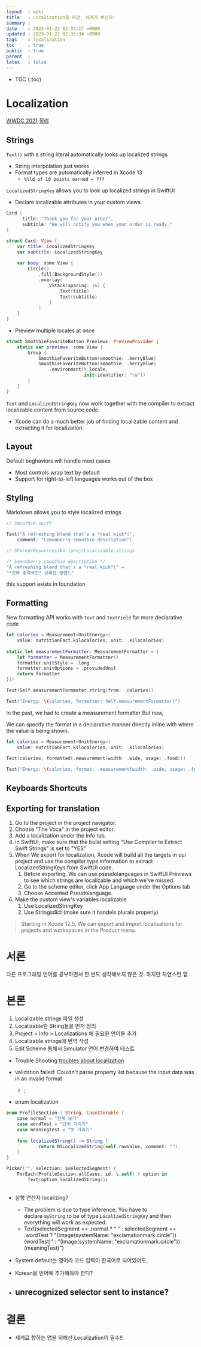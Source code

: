 ```yaml
---
layout  : wiki
title   : Localization을 하면, 세계가 보인다!
summary : 
date    : 2023-01-22 02:34:17 +0900
updated : 2023-01-22 02:35:34 +0900
tags    : localization
toc     : true
public  : true
parent  : 
latex   : false
---
```

* TOC
{:toc}

# Localization


[WWDC 2021](https://developer.apple.com/videos/play/wwdc2021/10220/)
[정리](22.11.14)

## Strings

`Text()` with a string literal automatically looks up localized strings
- String interpolation just works
- Format types are automatically inferred in Xcode 13
	- `%lld of 10 points earned = ???` 

`LocalizedStringKey` allows you to look up localized strings in SwiftUI
- Declare localizable attributes in your custom views
```swift
Card (
	  title: "Thank you for your order",
	  subtitle: "We will notify you when your order is ready."
)
```

```swift
struct Card: View {
	var title: LocalizedStringKey
	var subtitle: LocalizedStringKey
	
	var body: some View {
		Circle()
			.fill(BackgroundStyle())
			.overlay(
				VStack(spacing: 16) {
					Text(title)
					Text(subtitle)
				}
			)
	}
}
```

- Preview multiple locales at once
```swift
struct SmotthieFavoriteButton_Previews: PreviewProvider {
	static var previews: some View {
		Group {
			SmoothieFavoriteButton(smoothie: .berryBlue)
			SmoothieFavoriteButton(smoothie: .berryBlue)
				.environment(\.locale,
							.init(identifier: "ru"))
		}
	}
}
```

`Text` and `LocalizedStringKey` now work together with the compiler to extract localizable content from source code
- Xcode can do a much better job of finding localizable content and extracting it for localization.

## Layout

Default beghaviors will handle most cases
- Most controls wrap text by default
- Support for right-to-left languages works out of the box


## Styling

Markdown allows you to style localized strings
```swift
// Smoothie.swift

Text("A refreshing blend that's a *real kick*!",
	comment: "Lemonberry smoothie description")
```

```swift
// Shared/Resources/ko.lproj/Localizable.strings

/* Lemonberry smoothie description */
"A refreshing blend that's a *real kick*!" = 
"*진짜 충격적인* 상쾌한 블랜드"
```

this support exists in foundation


## Formatting

New formatting API works with `Text` and `TextField` for more declarative code

```swift
let calories = Measurement<UnitEnergy>(
	value: nutritionFact.kilocalories, unit: .kilocalories)
	
static let measurementFormatter: MeasurementFormatter = {
	let formatter = MeasurementFormatter()
	formatter.unitStyle = .long
	formatter.unitOptions = .providedUnit
	return formatter
}()

Text(Self.measurementFormmater.string(from: .calories))

Text("Energy: \(calories, formatter: Self.measurementFormatter)")
```

In the past, we had to create a measurement formatter
But now,

We can specify the format in a declarative manner directly inline with where the value is being shown.

```swift
let calories = Measurement<UnitEnergy>(
	value: nutritionFact.kilocalories, unit: .kilocalories)
	
Text(calories, formatted(.measurement(width: .wide, usage: .food)))

Text("Energy: \(calories, format: .measurement(width: .wide, usage: .food))")
```

## Keyboards Shortcuts

## Exporting for translation

1. Go to the project in the project navigator.
2. Choose "The Voca" in the project editor.
3. Add a localization under the Info tab.
4. in SwiftUI, make sure that the build setting "Use Compiler to Extract Swift Strings" is set to "YES"
5. When We export for localization, Xcode will build all the targets in our project and use the compiler type information to extract LocalizedStringKeys from SwiftUI code.
	1. Before exporting, We can use pseudolanguages in SwiftUI Previews to see which strings are localizable and which we've missed.
	2. Go to the scheme editor, click App Language under the Options tab
	3. Choose Accented Pseudolanguage.
6. Make the custom view's variables localizable
	1. Use LocalizedStringKey
	2. Use Stringsdict (make sure it handels plurals properly)

> Starting in Xcode 12.5, We can export and import localizations for projects and workspaces in the Product menu.


# 서론
다른 프로그래밍 언어를 공부하면서 한 번도 생각해보지 않은 것. 
하지만 자연스런 앱

# 본론

1. Localizable.strings 파일 생성
2. Localizable한 String들을 먼저 정리
3. Project > Info > Localizations 에 필요한 언어들 추가
4. Localizable.strings에 번역 작성
5. Edit Scheme 통해서 Simulator 언어 변경하여 테스트

- Trouble Shooting
[troubles about localization](23.01.18)

- validation failed: Couldn't parse property list because the input data was in an invalid format
	- ;
- enum localization
```swift
enum ProfileSection : String, CaseIterable {
    case normal = "전체 보기"
    case wordTest = "단어 가리기"
    case meaningTest = "뜻 가리기"
    
    func localizedString() -> String {
            return NSLocalizedString(self.rawValue, comment: "")
    }
}
```

```swift
Picker("", selection: $selectedSegment) {
	ForEach(ProfileSection.allCases, id: \.self) { option in
		Text(option.localizedString())
	
```

- 삼항 연산자 localizing?
	- The problem is due to type inference. You have to declare `myString` to be of type `LocalizedStringKey` and then everything will work as expected.
	- Text(selectedSegment == .normal ? " " : selectedSegment == .wordTest ? "\(Image(systemName: "exclamationmark.circle")) \(wordTest)" : "\(Image(systemName: "exclamationmark.circle")) \(meaningTest)")

- System default는 영어라 코드 입력이 한국어로 되어있어도,
- Korean을 언어에 추가해줘야 한다?
- unrecognized selector sent to instance?
	- 

# 결론

- 세계로 향하는 앱을 위해선 Localization이 필수!!
